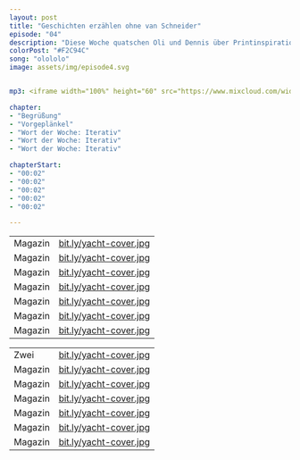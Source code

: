 ```yaml
---
layout: post
title: "Geschichten erzählen ohne van Schneider"
episode: "04"
description: "Diese Woche quatschen Oli und Dennis über Printinspiration aus den 50er, Brutale Portfolios und über die Fragen aller Fragen: Sollten Designer Coden?"
colorPost: "#F2C94C"
song: "olololo"
image: assets/img/episode4.svg


mp3: <iframe width="100%" height="60" src="https://www.mixcloud.com/widget/iframe/?feed=https%3A%2F%2Fwww.mixcloud.com%2Fiterativintuitiv%2Fiterativ-intuitiv-podcast-episode-4-geschichten-erz%25C3%25A4hlen-ohne-van-schneieder%2F&hide_cover=1&mini=1" frameborder="0"></iframe>

chapter: 
- "Begrüßung"
- "Vorgeplänkel" 
- "Wort der Woche: Iterativ"
- "Wort der Woche: Iterativ" 
- "Wort der Woche: Iterativ" 

chapterStart:
- "00:02"
- "00:02"
- "00:02"
- "00:02"
- "00:02"

---
```


<!-- nach 8 einträgen ein neues table erstellen, danke :) !--> 

| | |
|:-|:-|
| Magazin | [bit.ly/yacht-cover.jpg](bit.ly/yacht-cover.jpg) |
| Magazin | [bit.ly/yacht-cover.jpg](bit.ly/yacht-cover.jpg) |
| Magazin | [bit.ly/yacht-cover.jpg](bit.ly/yacht-cover.jpg) |
| Magazin | [bit.ly/yacht-cover.jpg](bit.ly/yacht-cover.jpg) |
| Magazin | [bit.ly/yacht-cover.jpg](bit.ly/yacht-cover.jpg) |
| Magazin | [bit.ly/yacht-cover.jpg](bit.ly/yacht-cover.jpg) |
| Magazin | [bit.ly/yacht-cover.jpg](bit.ly/yacht-cover.jpg) |


| | |
|:-|:-|
| Zwei | [bit.ly/yacht-cover.jpg](bit.ly/yacht-cover.jpg) |
| Magazin | [bit.ly/yacht-cover.jpg](bit.ly/yacht-cover.jpg) |
| Magazin | [bit.ly/yacht-cover.jpg](bit.ly/yacht-cover.jpg) |
| Magazin | [bit.ly/yacht-cover.jpg](bit.ly/yacht-cover.jpg) |
| Magazin | [bit.ly/yacht-cover.jpg](bit.ly/yacht-cover.jpg) |
| Magazin | [bit.ly/yacht-cover.jpg](bit.ly/yacht-cover.jpg) |
| Magazin | [bit.ly/yacht-cover.jpg](bit.ly/yacht-cover.jpg) |